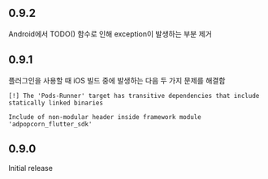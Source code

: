 ## 0.9.2
Android에서 TODO() 함수로 인해 exception이 발생하는 부분 제거


## 0.9.1
플러그인을 사용할 때 iOS 빌드 중에 발생하는 다음 두 가지 문제를 해결함

```
[!] The 'Pods-Runner' target has transitive dependencies that include statically linked binaries
```

```
Include of non-modular header inside framework module 'adpopcorn_flutter_sdk'
```

## 0.9.0
Initial release
